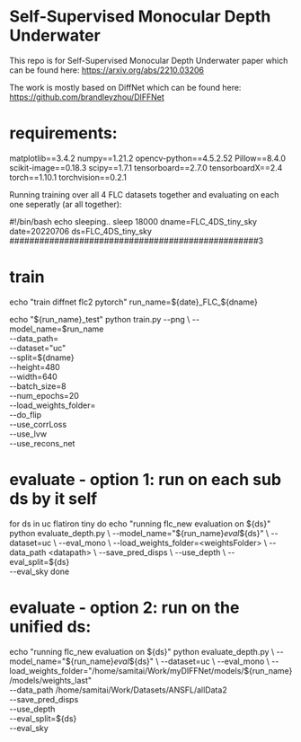 # Self-Supervised Monocular Depth Underwater
This repo is for Self-Supervised Monocular Depth Underwater paper which can be found here:
https://arxiv.org/abs/2210.03206

The work is mostly based on DiffNet which can be found here:
https://github.com/brandleyzhou/DIFFNet


# requirements:
matplotlib==3.4.2
numpy==1.21.2
opencv-python==4.5.2.52
Pillow==8.4.0
scikit-image==0.18.3
scipy==1.7.1
tensorboard==2.7.0
tensorboardX==2.4
torch==1.10.1
torchvision==0.2.1


Running training over all 4 FLC datasets together and evaluating on each one seperatly (ar all together):


#!/bin/bash
echo sleeping..
sleep 18000
dname=FLC_4DS_tiny_sky
date=20220706
ds=FLC_4DS_tiny_sky
##################################################3
# train

echo "train diffnet flc2 pytorch"
run_name=${date}_FLC_${dname}

echo "${run_name}_test"
python train.py --png \
--model_name=$run_name \
--data_path=<datapath> \
--dataset="uc" \
--split=${dname} \
--height=480 \
--width=640 \
--batch_size=8 \
--num_epochs=20 \
--load_weights_folder=<initial weights Folder> \
--do_flip \
--use_corrLoss \
--use_lvw \
--use_recons_net


# evaluate - option 1: run on each sub ds by it self
for ds in uc flatiron tiny
do
    echo "running flc_new evaluation on ${ds}"
    python evaluate_depth.py \
    --model_name="${run_name}_eval_${ds}" \
    --dataset=uc \
    --eval_mono \
    --load_weights_folder=<weightsFolder> \
    --data_path <datapath> \
    --save_pred_disps \
    --use_depth \
    --eval_split=${ds} \
    --eval_sky 
done

# evaluate - option 2: run on the unified ds:
echo "running flc_new evaluation on ${ds}"
python evaluate_depth.py \
--model_name="${run_name}_eval_${ds}" \
--dataset=uc \
--eval_mono \
--load_weights_folder="/home/samitai/Work/myDIFFNet/models/${run_name}/models/weights_last" \
--data_path /home/samitai/Work/Datasets/ANSFL/allData2 \
--save_pred_disps \
--use_depth \
--eval_split=${ds} \
--eval_sky 

